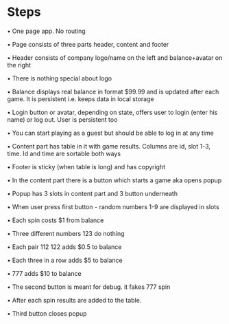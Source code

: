 # Steps

•	One page app. No routing

•	Page consists of three parts header, content and footer

•	Header consists of company logo/name on the left and balance+avatar on the right

•	There is nothing special about logo

•	Balance displays real balance in format $99.99 and is updated after each game. It is persistent i.e. keeps data in local storage

•	Login button or avatar, depending on state, offers user to login (enter his name) or log out. User is persistent too

•	You can start playing as a guest but should be able to log in at any time

•	Content part has table in it with game results. Columns are id, slot 1-3, time. Id and time are sortable both ways

•	Footer is sticky (when table is long) and has copyright

•	In the content part there is a button which starts a game aka opens popup

•	Popup has 3 slots in content part and 3 button underneath

•	When user press first button - random numbers 1-9 are displayed in slots

•	Each spin costs $1 from balance

•	Three different numbers 123 do nothing

•	Each pair 112 122 adds $0.5 to balance

•	Each three in a row adds $5 to balance

•	777 adds $10 to balance

•	The second button is meant for debug. it fakes 777 spin

•	After each spin results are added to the table.

•	Third button closes popup

